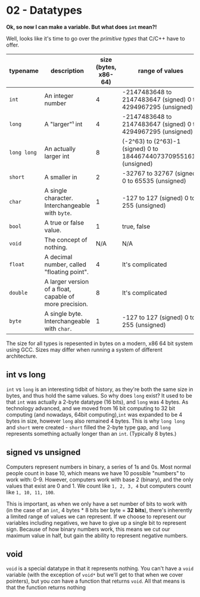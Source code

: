 02 - Datatypes
=========
**Ok, so now I can make a variable. But what does `int` mean?!**

Well, looks like it's time to go over the *primitive types* that C/C++ have to offer.

| **typename** | **description**                                         | **size (bytes, x86-64)** | **range of values**                                               |
|--------------|---------------------------------------------------------|--------------------------|-------------------------------------------------------------------|
| `int`        | An integer number                                       | 4                        | -2147483648 to 2147483647 (signed) 0 to 4294967295 (unsigned)     |
| `long`       | A "larger"¹ int                                         | 4                        | -2147483648 to 2147483647 (signed) 0 to 4294967295 (unsigned)     |
| `long long`  | An actually larger int                                  | 8                        | (-2^63) to (2^63)-1 (signed) 0 to 18446744073709551615 (unsigned) |
| `short`      | A smaller in                                            | 2                        | -32767 to 32767 (signed) 0 to 65535 (unsigned)                    |
| `char`       | A single character. Interchangeable with `byte`.        | 1                        | -127 to 127 (signed) 0 to 255 (unsigned)                          |
| `bool`       | A true or false value.                                  | 1                        | true, false                                                       |
| `void`       | The concept of nothing.                                 | N/A                      | N/A                                                               |
| `float`      | A decimal number, called "floating point".              | 4                        | It's complicated                                                  |
| `double`     | A larger version of a float, capable of more precision. | 8                        | It's complicated                                                  |
| `byte`       | A single byte. Interchangeable with `char`.             | 1                        | -127 to 127 (signed) 0 to 255 (unsigned)                          |
The size for all types is repesented in bytes on a modern, x86 64 bit system using GCC. Sizes may differ when running a system of different architecture.


int vs long
-----------
`int` vs `long` is an interesting tidbit of history, as they're both the same size in bytes, and thus hold the same values.  So why does `long` exist?
It used to be that `int` was actually a 2-byte datatype (16 bits), and `long` was 4 bytes. 
As technology advanced, and we moved from 16 bit computing to 32 bit computing (and nowadays, 64bit computing),`int` was expanded to be 4 bytes in size, 
however `long` also remained 4 bytes. This is why `long long` and `short` were created - `short` filled the 2-byte type gap, and `long` represents something
actually longer than an `int`. (Typically 8 bytes.)

signed vs unsigned
------------------
Computers represent numbers in binary, a series of 1s and 0s. Most normal people count in base 10, which means we have 10 possible "numbers" to work with: 0-9.
However, computers work with base 2 (binary), and the only values that exist are 0 and 1. 
We count like `1, 2, 3, 4` but computers count like `1, 10, 11, 100`. 

This is important, as when we only have a set number of bits to work with (in the case of an `int`, 4 bytes * 8 bits ber byte = **32 bits**), there's inherently a limited range of values we can represent.
If we choose to represent our variables including negatives, we have to give up a single bit to represent sign. Because of how binary numbers work, this means we cut our maximum value in half, but gain the ability to represent negative numbers.

void
----
`void` is a special datatype in that it represents nothing. You can't have a `void` variable (with the exception of `void*` but we'll get to that when we cover pointers),
but you *can* have a function that returns `void`. All that means is that the function returns nothing 

